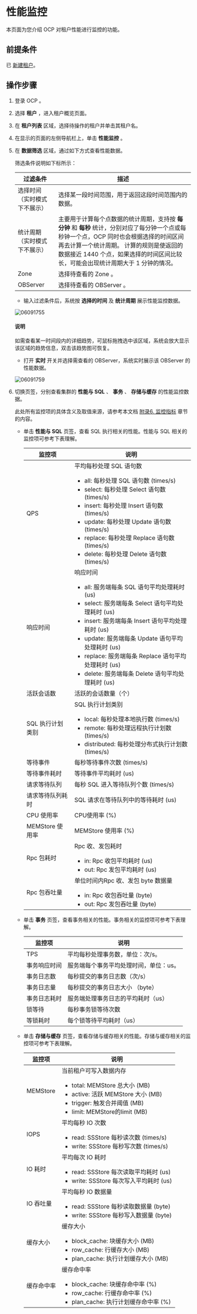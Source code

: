 # 性能监控

本页面为您介绍 OCP 对租户性能进行监控的功能。

## 前提条件

已 [新建租户](200.basic-tenant-operations/100.userguide-create-a-tenant.md)。

## 操作步骤

1. 登录 OCP 。

2. 选择 **租户** ，进入租户概览页面。

3. 在 **租户列表** 区域，选择待操作的租户并单击其租户名。

4. 在显示的页面的左侧导航栏上，单击 **性能监控** 。

5. 在 **数据筛选** 区域，通过如下方式查看性能数据。

   筛选条件说明如下标所示：

   |    **过滤条件**    |                                                                              **描述**                                                                               |
   |----------------|-------------------------------------------------------------------------------------------------------------------------------------------------------------------|
   | 选择时间（实时模式下不展示） | 选择某一段时间范围，用于返回这段时间范围内的数据。                                                                                                                                         |
   | 统计周期（实时模式下不展示） | 主要用于计算每个点数据的统计周期，支持按 **每分钟** 和 **每秒** 统计，分别对应了每分钟一个点或每秒钟一个点，OCP 同时也会根据选择的时间区间再去计算一个统计周期。 计算的规则是使返回的数据接近 1440 个点，如果选择的时间区间比较长，可能会出现统计周期大于 1 分钟的情况。 |
   | Zone           | 选择待查看的 Zone 。                                                                                                                                                     |
   | OBServer       | 选择待查看的 OBServer 。                                                                                                                                                 |

   * 输入过滤条件后，系统按 **选择的时间** 及 **统计周期** 展示性能监控数据。

    ![06091755](https://help-static-aliyun-doc.aliyuncs.com/assets/img/zh-CN/7113323261/p282520.png)

    <main id="notice" type='explain'>
    <h4>说明</h4>
    <p>如需查看某一时间段内的详细趋势，可鼠标拖拽选中该区域，系统会放大显示该区域的趋势信息，双击该趋势图可恢复。</p>
    </main>

   * 打开 **实时** 开关并选择需查看的 OBServer，系统实时展示该 OBServer 的性能数据。
   
    ![06091759](https://help-static-aliyun-doc.aliyuncs.com/assets/img/zh-CN/7113323261/p282527.png)

6. 切换页签，分别查看集群的 **性能与 SQL** 、 **事务** 、 **存储与缓存** 的性能监控数据。

   此处所有监控项的具体含义及取值来源，请参考本文档 [附录6. 监控指标](../1200.appendix/800.monitoring-metrics.md) 章节的内容。

   * 单击 **性能与 SQL** 页签，查看 SQL 执行相关的性能。性能与 SQL 相关的监控项可参考下表理解。

     |     监控项      |                                                                                                                                                                                                                                   说明                                                                                                                                                                                                                                   |
     |--------------|------------------------------------------------------------------------------------------------------------------------------------------------------------------------------------------------------------------------------------------------------------------------------------------------------------------------------------------------------------------------------------------------------------------------------------------------------------------------|
     | QPS          | 平均每秒处理 SQL 语句数 <ul><li>all: 每秒处理 SQL 语句数 (times/s)</li><li> select: 每秒处理 Select 语句数 (times/s)  </li><li>insert: 每秒处理 Insert 语句数 (times/s)</li><li> update: 每秒处理 Update 语句数 (times/s)   </li><li>replace: 每秒处理 Replace 语句数 (times/s)</li><li> delete: 每秒处理 Delete 语句数 (times/s)</li></ul>    |
     | 响应时间         | 响应时间 <ul><li>all: 服务端每条 SQL 语句平均处理耗时 (us)</li><li> select: 服务端每条 Select 语句平均处理耗时 (us)   </li><li>insert: 服务端每条 Insert 语句平均处理耗时 (us)</li><li> update: 服务端每条 Update 语句平均处理耗时 (us)   </li><li>replace: 服务端每条 Replace 语句平均处理耗时 (us)</li><li>delete: 服务端每条 Delete 语句平均处理耗时 (us) </li></ul>       |
     | 活跃会话数        | 活跃的会话数量（个）                                                                                                                                                                                                                                                                                                                                                                                                                                                             |
     | SQL 执行计划类别   | SQL 执行计划类别 <ul><li>local: 每秒处理本地执行数 (times/s)</li><li> remote: 每秒处理远程执行计划数 (times/s)   </li><li> distributed: 每秒处理分布式执行计划数 (times/s) </li></ul>                                                                                                                                                                                                                                 |
     | 等待事件         | 每秒等待事件次数 (times/s)                                                                                                                                                                                                                                                                                                                                                                                                                                                     |
     | 等待事件耗时       | 等待事件平均耗时 (us)                                                                                                                                                                                                                                                                                                                                                                                                                                                          |
     | 请求等待队列       | 每秒 SQL 进入等待队列个数 (times/s)                                                                                                                                                                                                                                                                                                                                                                                                                                              |
     | 请求等待队列耗时     | SQL 请求在等待队列中的等待耗时 (us)                                                                                                                                                                                                                                                                                                                                                                                                                                                 |
     | CPU 使用率      | CPU使用率 (%)                                                                                                                                                                                                                                                                                                                                                                                                                                                             |
     | MEMStore 使用率 | MEMStore 使用率 (%)                                                                                                                                                                                                                                                                                                                                                                                                                                                       |
     | Rpc 包耗时      | Rpc 收、发包耗时 <ul><li>in: Rpc 收包平均耗时 (us)</li><li> out: Rpc 发包平均耗时 (us) </li></ul>                                                                                                                                                                                                                                                                                                                          |
     | Rpc 包吞吐量     | 单位时间内Rpc 收、发包 byte 数据量 <ul><li>in: Rpc 收包吞吐量 (byte)</li><li> out: Rpc 发包吞吐量 (byte)  </li></ul>                                                                                                                                                                                                                                                                                                             |

   * 单击 **事务** 页签，查看事务相关的性能。事务相关的监控项可参考下表理解。

     |  监控项   |          说明          |
     |--------|----------------------|
     | TPS    | 平均每秒处理事务数，单位：次/s。    |
     | 事务响应时间 | 服务端每个事务平均处理时间，单位：us。 |
     | 事务日志数  | 每秒提交的事务日志数（次/s）      |
     | 事务日志量  | 每秒提交的事务日志大小 （byte）   |
     | 事务日志耗时 | 服务端处理事务日志的平均耗时（us）   |
     | 锁等待    | 每秒事务锁等待次数            |
     | 等锁耗时   | 每个锁等待平均耗时（us）        |

   * 单击 **存储与缓存** 页签，查看存储与缓存相关的性能。存储与缓存相关的监控项可参考下表理解。

     |   监控项    |                                                                                                                                           说明                                                                                                                                           |
     |----------|----------------------------------------------------------------------------------------------------------------------------------------------------------------------------------------------------------------------------------------------------------------------------------------|
     | MEMStore | 当前租户可写入数据内存 <ul><li>total: MEMStore 总大小 (MB)</li><li>active: 活跃 MEMStore 大小 (MB)  </li><li>trigger: 触发合并阈值 (MB)</li><li>limit: MEMStore的limit (MB) </li></ul>   |
     | IOPS     | 平均每秒 IO 次数 <ul><li>read: SSStore 每秒读次数 (times/s)</li><li> write: SSStore 每秒写次数 (times/s)  </li></ul>                                                                                                                     |
     | IO 耗时    | 平均每次 IO 耗时 <ul><li>read: SSStore 每次读取平均耗时 (us)</li><li> write: SSStore 每次写入平均耗时 (us) </li></ul>                                                                                                                          |
     | IO 吞吐量   | 平均每秒 IO 数据量 <ul><li>read: SSStore 每秒读取数据量 (byte)</li><li> write: SSStore 每秒写入数据量 (byte)  </li></ul>                                                                                                                      |
     | 缓存大小     | 缓存大小 <ul><li>block_cache: 块缓存大小 (MB)</li><li> row_cache: 行缓存大小 (MB)  </li><li> plan_cache: 执行计划缓存大小 (MB) </li></ul>                                                                            |
     | 缓存命中率    | 缓存命中率 <ul><li>block_cache: 块缓存命中率 (%)</li><li> row_cache: 行缓存命中率 (%)  </li><li> plan_cache: 执行计划缓存命中率 (%) </li></ul>                                                                           |
